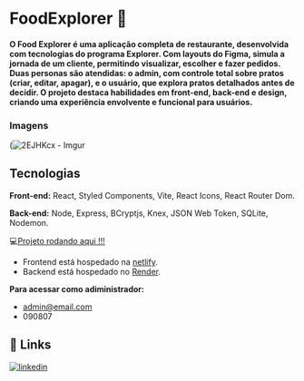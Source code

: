 
# FoodExplorer 🍔 
#### O Food Explorer é uma aplicação completa de restaurante, desenvolvida com tecnologias do programa Explorer. Com layouts do Figma, simula a jornada de um cliente, permitindo visualizar, escolher e fazer pedidos. Duas personas são atendidas: o admin, com controle total sobre pratos (criar, editar, apagar), e o usuário, que explora pratos detalhados antes de decidir. O projeto destaca habilidades em front-end, back-end e design, criando uma experiência envolvente e funcional para usuários.



### Imagens

(![2EJHKcx - Imgur](https://github.com/DiogoSaints/foodexplorer-frontend/assets/63027890/83fa4739-0b32-4ac3-b5df-f0b97c8d301f)





## Tecnologias

**Front-end:** React, Styled Components, Vite, React Icons, React Router Dom.

**Back-end:** Node, Express, BCryptjs, Knex, JSON Web Token, SQLite, Nodemon.

💻[Projeto rodando aqui !!!](https://foodexplorer-diogo.netlify.app/)

* Frontend está hospedado na [netlify](https://app.netlify.com/).
* Backend está hospedado no [Render](https://render.com/).

**Para acessar como adiministrador:**

* admin@email.com
* 090807
## 🔗 Links
[![linkedin](https://img.shields.io/badge/linkedin-0A66C2?style=for-the-badge&logo=linkedin&logoColor=white)](https://www.linkedin.com/in/diogo-silva-dos-santos-/)


